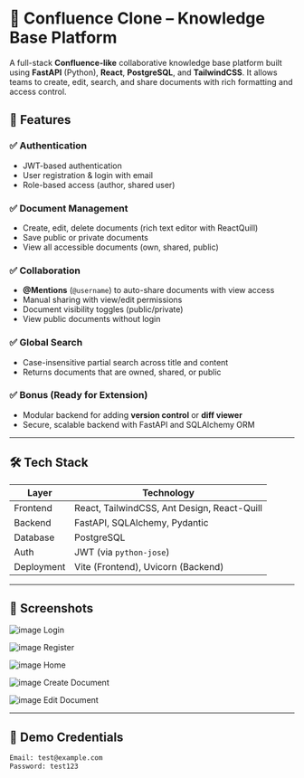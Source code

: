 # 🧠 Confluence Clone – Knowledge Base Platform

A full-stack **Confluence-like** collaborative knowledge base platform built using **FastAPI** (Python), **React**, **PostgreSQL**, and **TailwindCSS**. It allows teams to create, edit, search, and share documents with rich formatting and access control.

## 🚀 Features

### ✅ Authentication
- JWT-based authentication
- User registration & login with email
- Role-based access (author, shared user)

### ✅ Document Management
- Create, edit, delete documents (rich text editor with ReactQuill)
- Save public or private documents
- View all accessible documents (own, shared, public)

### ✅ Collaboration
- **@Mentions** (`@username`) to auto-share documents with view access
- Manual sharing with view/edit permissions
- Document visibility toggles (public/private)
- View public documents without login

### ✅ Global Search
- Case-insensitive partial search across title and content
- Returns documents that are owned, shared, or public

### ✅ Bonus (Ready for Extension)
- Modular backend for adding **version control** or **diff viewer**
- Secure, scalable backend with FastAPI and SQLAlchemy ORM

---

## 🛠️ Tech Stack

| Layer       | Technology                        |
|------------|------------------------------------|
| Frontend    | React, TailwindCSS, Ant Design, React-Quill |
| Backend     | FastAPI, SQLAlchemy, Pydantic     |
| Database    | PostgreSQL                        |
| Auth        | JWT (via `python-jose`)           |
| Deployment  | Vite (Frontend), Uvicorn (Backend)|

---

## 📸 Screenshots
![image](https://github.com/user-attachments/assets/ea6291ab-c7c1-455a-89cf-ef30cadb5291)
Login

![image](https://github.com/user-attachments/assets/e4b9b350-671c-4788-b4a5-6bda2e1e5e1a)
Register

![image](https://github.com/user-attachments/assets/5ae1d4ea-b10a-475f-9c14-85463049746d)
Home

![image](https://github.com/user-attachments/assets/656e565c-140d-4e7e-9d5a-151dfef4e5aa)
Create Document

![image](https://github.com/user-attachments/assets/62df8766-18e7-4776-8267-de404e286e8d)
Edit Document




---

## 🧪 Demo Credentials

```bash
Email: test@example.com
Password: test123
